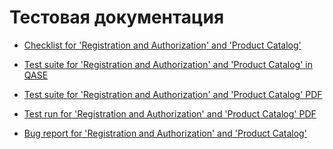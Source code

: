 # Тестовая документация

- [Checklist for 'Registration and Authorization' and 'Product Catalog'](https://docs.google.com/spreadsheets/d/1BixJ8F3j8PfGr_RSLe8gZikXAPDQkbQDUepR246rNpg/edit?gid=0#gid=0)

- [Test suite for 'Registration and Authorization' and 'Product Catalog' in QASE](https://app.qase.io/project/G10?author=319&previewMode=side&suite=89&tab=properties)

- [Test suite for 'Registration and Authorization' and 'Product Catalog' PDF](https://github.com/user-attachments/files/20212480/Qase.Test.suite.for.Registration.and.Catalog.pdf)
  
- [Test run for 'Registration and Authorization' and 'Product Catalog' PDF](https://github.com/user-attachments/files/20029116/G10-Express%2Brun%2B2025_05_04.pdf)

- [Bug report for 'Registration and Authorization' and 'Product Catalog']([https://docs.google.com/spreadsheets/d/1_sm-XO26fxVCKx4BZboDcXoCb0NK-2B2-Dju_KxSawk/edit?gid=1929524158#gid=1929524158](https://docs.google.com/spreadsheets/d/1SchO5G-CDHk-CklYneoR1uHdXqMgSi7WHAX1mgNq6no/edit?gid=979662789#gid=979662789))
